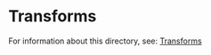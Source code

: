 # Transforms

For information about this directory, see: [Transforms](https://www.11ty.dev/docs/config/#transforms)
